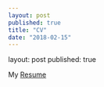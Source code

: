 ```yaml
---
layout: post
published: true
title: "CV"
date: "2018-02-15"
---
```

layout: post
published: true

My [Resume](https://tpalitblog.files.wordpress.com/2022/12/cv-compiler-systems.pdf)
